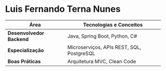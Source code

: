 # Luis Fernando Terna Nunes 

| Área                | Tecnologias e Conceitos                          |
|---------------------|------------------------------------------------|
| **Desenvolvedor Backend** | Java, Spring Boot, Python, C#               |
| **Especialização**  | Microserviços, APIs REST, SQL, PostgreSQL      |
| **Boas Práticas**   | Arquitetura MVC, Clean Code                    |

<!--
**LuisTernaNunes/LuisTernaNunes** is a ✨ _special_ ✨ repository because its `README.md` (this file) appears on your GitHub profile.

Here are some ideas to get you started:

- 🔭 I’m currently working on ...
- 🌱 I’m currently learning ...
- 👯 I’m looking to collaborate on ...
- 🤔 I’m looking for help with ...
- 💬 Ask me about ...
- 📫 How to reach me: ...
- 😄 Pronouns: ...
- ⚡ Fun fact: ...
-->
